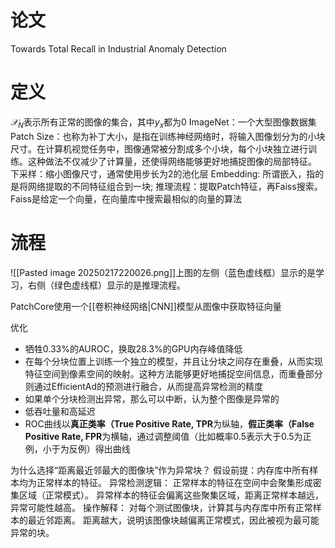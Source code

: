 # 论文
Towards Total Recall in Industrial Anomaly Detection
# 定义
$𝒳_N$表示所有正常的图像的集合，其中$y_x$都为0
ImageNet：一个大型图像数据集
Patch Size：也称为补丁大小，是指在训练神经网络时，将输入图像划分为的小块尺寸。在计算机视觉任务中，图像通常被分割成多个小块，每个小块独立进行训练。这种做法不仅减少了计算量，还使得网络能够更好地捕捉图像的局部特征。
下采样：缩小图像尺寸，通常使用步长为2的池化层
Embedding: 所谓嵌入，指的是将网络提取的不同特征组合到一块;
推理流程：提取Patch特征，再Faiss搜索。Faiss是给定一个向量，在向量库中搜索最相似的向量的算法
# 流程
![[Pasted image 20250217220026.png]]上图的左侧（蓝色虚线框）显示的是学习，右侧（绿色虚线框）显示的是推理流程。

PatchCore使用一个[[卷积神经网络|CNN]]模型从图像中获取特征向量

优化
- 牺牲0.33%的AUROC，换取28.3%的GPU内存峰值降低
- 在每个分块位置上训练一个独立的模型，并且让分块之间存在重叠，从而实现特征空间到像素空间的映射。这种方法能够更好地捕捉空间信息，而重叠部分则通过EfficientAd的预测进行融合，从而提高异常检测的精度
- 如果单个分块检测出异常，那么可以中断，认为整个图像是异常的
- 低吞吐量和高延迟
- ROC曲线以**真正类率（True Positive Rate, TPR**为纵轴，**假正类率（False Positive Rate, FPR**为横轴，通过调整阈值（比如概率0.5表示大于0.5为正例，小于为反例）得出曲线
  
  
 为什么选择“距离最近邻最大的图像块”作为异常块？
假设前提：内存库中所有样本均为正常样本的特征。
异常检测逻辑：
	正常样本的特征在空间中会聚集形成密集区域（正常模式）。
	异常样本的特征会偏离这些聚集区域，距离正常样本越远，异常可能性越高。
操作解释：
	对每个测试图像块，计算其与内存库中所有正常样本的最近邻距离。
	距离越大，说明该图像块越偏离正常模式，因此被视为最可能异常的块。

